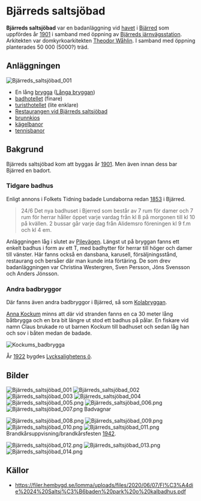 # Bjärreds saltsjöbad

**Bjärreds saltsjöbad** var en badanläggning vid [havet](havet) i [Bjärred](Bjärred) som uppfördes år [1901](1901) i samband med öppning av [Bjärreds järnvägsstation](Bjärreds%20järnvägsstation). Arkitekten var domkyrkoarkitekten [Theodor Wåhlin](Theodor%20Wåhlin). I samband med öppning planterades 50 000 (5000?) träd.

## Anläggningen

![Bjärreds_saltsjöbad_001](images/Bjärreds_saltsjöbad_001.png)

* En lång [brygga](brygga) ([Långa bryggan](Långa%20bryggan))
* [badhotellet](badhotellet) (finare)
* [turisthotellet](turisthotellet) (lite enklare)
* [Restaurangen vid Bjärreds saltsjöbad](Restaurangen%20vid%20Bjärreds%20saltsjöbad)
* [brunnkios](brunnkios)
* [kägelbanor](kägelbanor)
* [tennisbanor](tennisbanor)

## Bakgrund

Bjärreds saltsjöbad kom att byggas år [1901](1901). Men även innan dess bar Bjärred en badort.

### Tidgare badhus

Enligt annons i Folkets Tidning badade Lundaborna redan [1853](1853) i Bjärred.

> 24/6
> Det nya badhuset i Bjerred som består av 7 rum för damer och 7 rum för herrar håller öppet varje vardag från kl 8 på morgonen till kl 10 på kvällen. 2 bussar går varje dag från Alidemsro föreningen kl 9 f.m och kl 4 em.

Anläggningen låg i slutet av [Pilevägen](Pilevägen). Längst ut på bryggan fanns ett enkelt badhus i form av ett T, med badhytter för herrar till höger och damer till vänster. Här fanns också en dansbana, karusell, försäljningsstånd, restaurang och bersåer där man kunde inta förtäring. De som drev badanläggningen var Christina Westergren, Sven Persson, Jöns Svensson och Anders Jönsson.

### Andra badbryggor

Där fanns även andra badbryggor i Bjärred, så som [Kolabryggan](Kolabryggan).

[Anna Kockum](Anna%20Kockum) minns att där vid stranden fanns en ca 30 meter lång båtbrygga och en bra bit längre ut stod ett badhus på pålar. En fiskare vid namn Claus brukade ro ut barnen Kockum till badhuset och sedan låg han och sov i båten medan de badade.

![Kockums_badbrygga](images/Kockums_badbrygga.png)

År [1922](1922) bygdes [Lycksalighetens ö](Lycksalighetens%20ö).

## Bilder

![Bjärreds_saltsjöbad_001](images/Bjärreds_saltsjöbad_001.jpg)
![Bjärreds_saltsjöbad_002](images/Bjärreds_saltsjöbad_002.jpg)
![Bjärreds_saltsjöbad_003](images/Bjärreds_saltsjöbad_003.jpg)
![Bjärreds_saltsjöbad_004](images/Bjärreds_saltsjöbad_004.png)
![Bjärreds_saltsjöbad_005.png](images/Bjärreds_saltsjöbad_005.png)
![Bjärreds_saltsjöbad_006.png](images/Bjärreds_saltsjöbad_006.png)
![Bjärreds_saltsjöbad_007.png](images/Bjärreds_saltsjöbad_007.png)
Badvagnar

![Bjärreds_saltsjöbad_008.png](images/Bjärreds_saltsjöbad_008.png)
![Bjärreds_saltsjöbad_009.png](images/Bjärreds_saltsjöbad_009.png)
![Bjärreds_saltsjöbad_010.png](images/Bjärreds_saltsjöbad_010.png)
![Bjärreds_saltsjöbad_011.png](images/Bjärreds_saltsjöbad_011.png)
Brandkårsuppvisning/brandkårsfesten [1942](1942).

![Bjärreds_saltsjöbad_012.png](images/Bjärreds_saltsjöbad_012.jpg)
![Bjärreds_saltsjöbad_013.png](images/Bjärreds_saltsjöbad_013.png)
![Bjärreds_saltsjöbad_014.png](images/Bjärreds_saltsjöbad_014.png)

## Källor

* <https://filer.hembygd.se/lomma/uploads/files/2020/06/07/Fl%C3%A4die%2024%20Saltsj%C3%B6baden%20park%20o%20kalbadhus.pdf>
